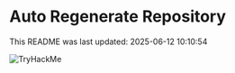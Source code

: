 # Auto Regenerate Repository

This README was last updated: 2025-06-12 10:10:54

 ![TryHackMe](https://tryhackme.com/badge/533634)